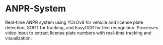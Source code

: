 # ANPR-System
Real-time ANPR system using YOLOv8 for vehicle and license plate detection, SORT for tracking, and EasyOCR for text recognition. Processes video input to extract license plate numbers with real-time tracking and visualization.
